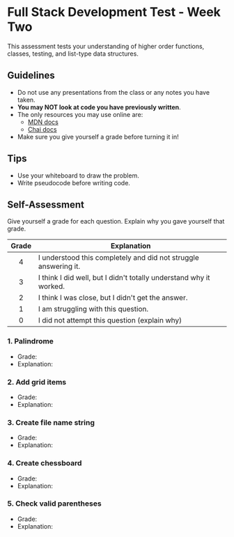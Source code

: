 # Full Stack Development Test - Week Two

This assessment tests your understanding of higher order functions, classes, testing, and list-type data structures.

## Guidelines
  - Do not use any presentations from the class or any notes you have taken.
  - **You may NOT look at code you have previously written**.
  - The only resources you may use online are:
    - [MDN docs](https://developer.mozilla.org/en-US/)
    - [Chai docs](https://www.chaijs.com/api/)
  - Make sure you give yourself a grade before turning it in!

## Tips
  - Use your whiteboard to draw the problem.
  - Write pseudocode before writing code.

## Self-Assessment
Give yourself a grade for each question. Explain why you gave yourself that grade.

| Grade  | Explanation              |
| :----: | -------------------------|
|   4    | I understood this completely and did not struggle answering it.    |
|   3    | I think I did well, but I didn't totally understand why it worked. |
|   2    | I think I was close, but I didn't get the answer. |
|   1    | I am struggling with this question. |
|   0    | I did not attempt this question (explain why) |

### 1. Palindrome
- Grade: 
- Explanation:

### 2. Add grid items
- Grade: 
- Explanation:

### 3. Create file name string
- Grade: 
- Explanation:

### 4. Create chessboard
- Grade: 
- Explanation:

### 5. Check valid parentheses
- Grade: 
- Explanation:

